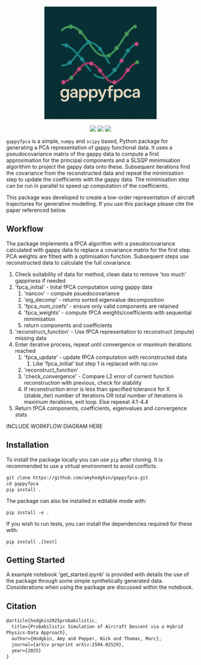 <p align="center">
  <img src="gappyfpca_logo.png" alt="gappyfpca logo" width="300"/>
</p>

<p align="center">
  <a href="https://github.com/amyhodgkin/gappyfpca/actions"><img src="https://github.com/amyhodgkin/gappyfpca/actions/workflows/ci-gappyfpca.yml/badge.svg"></a>
   <a href="https://arxiv.org/abs/2504.02529"><img src="https://img.shields.io/badge/arXiv-2504.02529-b31b1b.svg"></a>
  <img src="https://img.shields.io/badge/dependencies-numpy%2C%20scipy%2C%20matplotlib-blue">
</p>

`gappyfpca` is a simple, `numpy` and `scipy` based, Python package for generating a PCA representation of gappy functional data. It uses a pseudocovariance matrix of the gappy data to compute a first approximation for the principal components and a SLSQP minimisation algorithim to project the gappy data onto these. Subsequent iterations find the covariance from the reconstructed data and repeat the minimisation step to update the coefficients with the gappy data. The minimisation step can be run in parallel to speed up computation of the coefficients.

This package was developed to create a low-order representation of aircraft trajectories for generative modelling. If you use this package please cite the paper referenced below.

## Workflow

The package implements a fPCA algorithm with a pseudocovariance calculated with gappy data to replace a covariance matrix for the first step. PCA weights are fitted with a optimisation function. Subsequent steps use reconstructed data to calculate the full covariance.

1. Check suitability of data for method, clean data to remove 'too much' gappiness if needed
2. 'fpca_initial' - Inital fPCA computation using gappy data
	1. 'nancov' - compute psuedocovariance
	2. 'eig_decomp' - returns sorted eigenvalue decomposition
	3. 'fpca_num_coefs' - ensure only valid components are retained
	4. 'fpca_weights' - compute fPCA weights/coefficients with sequential minimisation
	5. return components and coefficients
3. 'reconstruct_function' - Use fPCA representation to reconstruct (impute) missing data
4. Enter iterative process, repeat until convergence or maximum iterations reached
	1. 'fpca_update' - update fPCA computation with reconstructed data
		1. Like 'fpca_initial' but step 1 is replaced with np.cov
	2. 'reconstruct_function'
	3. 'check_convergence' - Compare L2 error of current function reconstruction with previous, check for stability
	4. If reconstruction error is less than specified tolerance for X (stable_iter) number of iterations OR total number of iterations is maximum iterations, exit loop. Else repeeat 4.1-4.4
5. Return fPCA components, coefficients, eigenvalues and convergence stats

INCLUDE WORKFLOW DIAGRAM HERE

## Installation

To install the package locally you can use `pip` after cloning. It is recommended to use a virtual environment to avoid conflicts.

	git clone https://github.com/amyhodgkin/gappyfpca.git
	cd gappyfpca
	pip install .

The package can also be installed in editable mode with:

	pip install -e .

If you wish to run tests, you can install the dependencies required for these with:

	pip install .[test]
 
## Getting Started

A example notebook 'get_started.ipynb' is provided with details the use of the package through some simple synthetically generated data. Considerations when using the package are discussed within the notebook.

 ## Citation

	@article{hodgkin2025probabilistic,
	  title={Probabilistic Simulation of Aircraft Descent via a Hybrid Physics-Data Approach},
	  author={Hodgkin, Amy and Pepper, Nick and Thomas, Marc},
	  journal={arXiv preprint arXiv:2504.02529},
	  year={2025}
	}
